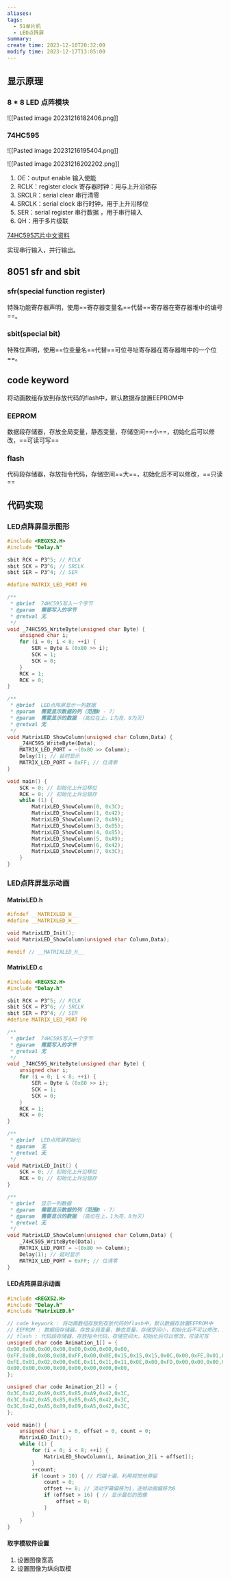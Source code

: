 ```yaml
---
aliases: 
tags:
  - 51单片机
  - LED点阵屏
summary: 
create time: 2023-12-10T20:32:00
modify time: 2023-12-17T13:05:00
---
```

## 显示原理

### 8 * 8 LED 点阵模块

![[Pasted image 20231216182406.png]]

### 74HC595

![[Pasted image 20231216195404.png]]

![[Pasted image 20231216202202.png]]

1. OE：output enable 输入使能
2. RCLK：register clock 寄存器时钟：用与上升沿锁存
3. SRCLR：serial clear 串行清零
4. SRCLK：serial clock 串行时钟，用于上升沿移位
5. SER：serial register 串行数据 ，用于串行输入
6. QH：用于多片级联

[74HC595芯片中文资料](./attachments/74HC595芯片中文资料)

实现串行输入，并行输出。

## 8051 sfr and sbit

### sfr(special function register)

特殊功能寄存器声明，使用==寄存器变量名==代替==寄存器在寄存器堆中的编号==。

### sbit(special bit)

特殊位声明，使用==位变量名==代替==可位寻址寄存器在寄存器堆中的一个位==。

## code keyword

将动画数组存放到存放代码的flash中，默认数据存放置EEPROM中

### EEPROM

数据段存储器，存放全局变量，静态变量，存储空间==小==，初始化后可以修改，==可读可写==

### flash

代码段存储器，存放指令代码，存储空间==大==，初始化后不可以修改，==只读==

## 代码实现

### LED点阵屏显示图形

```c
#include <REGX52.H>
#include "Delay.h"

sbit RCK = P3^5; // RCLK
sbit SCK = P3^6; // SRCLK
sbit SER = P3^4; // SER

#define MATRIX_LED_PORT P0

/**
 * @brief  74HC595写入一个字节
 * @param  需要写入的字节
 * @retval 无
 */
void _74HC595_WriteByte(unsigned char Byte) {
	unsigned char i;
	for (i = 0; i < 8; ++i) {
		SER = Byte & (0x80 >> i);
		SCK = 1;
		SCK = 0;
	}
	RCK = 1;
	RCK = 0;
}

/**
 * @brief  LED点阵屏显示一列数据
 * @param  需要显示数据的列（范围0 - 7）
 * @param  需要显示的数据 （高位在上，1为亮，0为灭）
 * @retval 无
 */
void MatrixLED_ShowColumn(unsigned char Column,Data) {
	_74HC595_WriteByte(Data);
	MATRIX_LED_PORT = ~(0x80 >> Column);
	Delay(1); // 延时显示
	MATRIX_LED_PORT = 0xFF; // 位清零
}

void main() {
	SCK = 0; // 初始化上升沿移位
	RCK = 0; // 初始化上升沿锁存
	while (1) {
		MatrixLED_ShowColumn(0, 0x3C);
		MatrixLED_ShowColumn(1, 0x42);
		MatrixLED_ShowColumn(2, 0xA9);
		MatrixLED_ShowColumn(3, 0x85);
		MatrixLED_ShowColumn(4, 0x85);
		MatrixLED_ShowColumn(5, 0xA9);
		MatrixLED_ShowColumn(6, 0x42);
		MatrixLED_ShowColumn(7, 0x3C);
	}
}
```

### LED点阵屏显示动画

#### MatrixLED.h

```c
#ifndef __MATRIXLED_H__
#define __MATRIXLED_H__

void MatrixLED_Init();
void MatrixLED_ShowColumn(unsigned char Column,Data);

#endif // __MATRIXLED_H__
```

#### MatrixLED.c

```c
#include <REGX52.H>
#include "Delay.h"

sbit RCK = P3^5; // RCLK
sbit SCK = P3^6; // SRCLK
sbit SER = P3^4; // SER
#define MATRIX_LED_PORT P0

/**
 * @brief  74HC595写入一个字节
 * @param  需要写入的字节
 * @retval 无
 */
void _74HC595_WriteByte(unsigned char Byte) {
	unsigned char i;
	for (i = 0; i < 8; ++i) {
		SER = Byte & (0x80 >> i);
		SCK = 1;
		SCK = 0;
	}
	RCK = 1;
	RCK = 0;
}

/**
 * @brief  LED点阵屏初始化
 * @param  无
 * @retval 无
 */
void MatrixLED_Init() {
	SCK = 0; // 初始化上升沿移位
	RCK = 0; // 初始化上升沿锁存
}

/**
 * @brief  显示一列数据
 * @param  需要显示数据的列（范围0 - 7）
 * @param  需要显示的数据 （高位在上，1为亮，0为灭）
 * @retval 无
 */
void MatrixLED_ShowColumn(unsigned char Column,Data) {
	_74HC595_WriteByte(Data);
	MATRIX_LED_PORT = ~(0x80 >> Column);
	Delay(1); // 延时显示
	MATRIX_LED_PORT = 0xFF; // 位清零
}
```

#### LED点阵屏显示动画

```c
#include <REGX52.H>
#include "Delay.h"
#include "MatrixLED.h"

// code keywork : 将动画数组存放到存放代码的flash中，默认数据存放置EEPROM中
// EEPROM : 数据段存储器，存放全局变量，静态变量，存储空间小，初始化后不可以修改，只读
// flash : 代码段存储器，存放指令代码，存储空间大，初始化后可以修改，可读可写
unsigned char code Animation_1[] = {
0x00,0x00,0x00,0x00,0x00,0x00,0x00,0x00,
0xFF,0x08,0x08,0x08,0xFF,0x00,0x0E,0x15,0x15,0x15,0x0C,0x00,0xFE,0x01,0x02,0x00,
0xFE,0x01,0x02,0x00,0x0E,0x11,0x11,0x11,0x0E,0x00,0xFD,0x00,0x00,0x00,0x00,0x00,
0x00,0x00,0x00,0x00,0x00,0x00,0x00,0x00,
};

unsigned char code Animation_2[] = {
0x3C,0x42,0xA9,0x85,0x85,0xA9,0x42,0x3C,
0x3C,0x42,0xA5,0x85,0x85,0xA5,0x42,0x3C,
0x3C,0x42,0xA5,0x89,0x89,0xA5,0x42,0x3C,
};

void main() {
	unsigned char i = 0, offset = 0, count = 0;
	MatrixLED_Init();
	while (1) {
		for (i = 0; i < 8; ++i) {
			MatrixLED_ShowColumn(i, Animation_2[i + offset]);	
		}
		++count;
		if (count > 10) { // 扫描十遍，利用视觉他停留
			count = 0;
			offset += 8; // 流动字幕偏移为1，逐帧动画偏移为8
			if (offset > 16) { // 显示最后的图像
				offset = 0;
			}
		}
	}
}
```

#### 取字模软件设置

1. 设置图像宽高
2. 设置图像为纵向取模